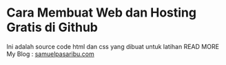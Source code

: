 Cara Membuat Web dan Hosting Gratis di Github
===
Ini adalah source code html dan css 
yang dibuat untuk latihan
READ MORE My Blog : <a href="https://www.samuelpasaribu.com/2021/08/cara-membuat-web-dan-hosting-gratis-di.html">samuelpasaribu.com</a>

